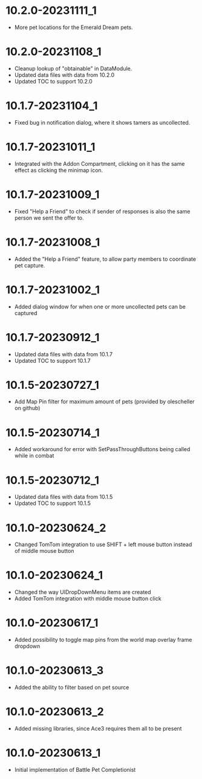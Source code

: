 # 10.2.0-20231111_1
* More pet locations for the Emerald Dream pets.

# 10.2.0-20231108_1
* Cleanup lookup of "obtainable" in DataModule.
* Updated data files with data from 10.2.0
* Updated TOC to support 10.2.0

# 10.1.7-20231104_1
* Fixed bug in notification dialog, where it shows tamers as uncollected.

# 10.1.7-20231011_1
* Integrated with the Addon Compartment, clicking on it has the same effect as clicking the minimap icon.

# 10.1.7-20231009_1
* Fixed "Help a Friend" to check if sender of responses is also the same person we sent the offer to.

# 10.1.7-20231008_1
* Added the "Help a Friend" feature, to allow party members to coordinate pet capture.

# 10.1.7-20231002_1
* Added dialog window for when one or more uncollected pets can be captured

# 10.1.7-20230912_1
* Updated data files with data from 10.1.7
* Updated TOC to support 10.1.7

# 10.1.5-20230727_1
* Add Map Pin filter for maximum amount of pets (provided by olescheller on github)

# 10.1.5-20230714_1
* Added workaround for error with SetPassThroughButtons being called while in combat

# 10.1.5-20230712_1
* Updated data files with data from 10.1.5
* Updated TOC to support 10.1.5

# 10.1.0-20230624_2
* Changed TomTom integration to use SHIFT + left mouse button instead of middle mouse button

# 10.1.0-20230624_1
* Changed the way UIDropDownMenu items are created
* Added TomTom integration with middle mouse button click

# 10.1.0-20230617_1
* Added possibility to toggle map pins from the world map overlay frame dropdown

# 10.1.0-20230613_3
* Added the ability to filter based on pet source

# 10.1.0-20230613_2
* Added missing libraries, since Ace3 requires them all to be present

# 10.1.0-20230613_1
* Initial implementation of Battle Pet Completionist